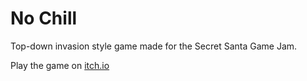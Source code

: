 # No Chill
Top-down invasion style game made for the Secret Santa Game Jam.

Play the game on [itch.io](https://sl1ngshot.itch.io/no-chill)
